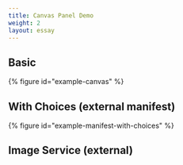 ```yaml
---
title: Canvas Panel Demo
weight: 2
layout: essay
---
```


## Basic
{% figure id="example-canvas" %}

## With Choices (external manifest)
{% figure id="example-manifest-with-choices" %}

## Image Service (external)
<!-- {% figure id="example-image-service" %} -->

